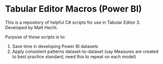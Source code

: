 # Tabular Editor Macros (Power BI)

This is a repository of helpful C# scripts for use in Tabular Editor 3. Developed by Matt Hecht.

Purpose of these scripts is to:
  1. Save time in developing Power BI datasets
  2. Apply consistent patterns dataset-to-dataset (say Measures are created to best practice standard, need this to repeat on each model)
